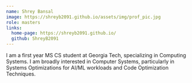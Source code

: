 ```yaml
---
name: Shrey Bansal
image: https://shreyb2091.github.io/assets/img/prof_pic.jpg
role: masters
links:
  home-page: https://shreyb2091.github.io/
  github: ShreyB2091
---
```


I am a first year MS CS student at Georgia Tech, specializing in Computing Systems. I am broadly interested in Computer Systems, particularly in Systems Optimizations for AI/ML workloads and Code Optimization Techniques.
